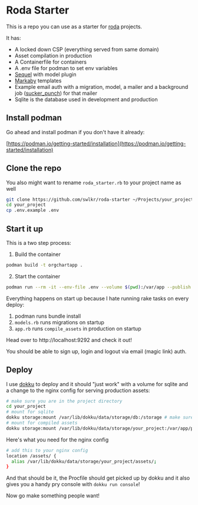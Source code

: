 # Roda Starter

This is a repo you can use as a starter for [roda](https://roda.jeremyevans.net) projects.

It has:

- A locked down CSP (everything served from same domain)
- Asset compilation in production
- A Containerfile for containers
- A .env file for podman to set env variables
- [Sequel](http://sequel.jeremyevans.net) with model plugin
- [Markaby](https://markaby.github.io) templates
- Example email auth with a migration, model, a mailer and a background job ([sucker_punch](https://github.com/brandonhilkert/sucker_punch)) for that mailer
- Sqlite is the database used in development and production

## Install podman

Go ahead and install podman if you don't have it already:

[https://podman.io/getting-started/installation](https://podman.io/getting-started/installation)

## Clone the repo

You also might want to rename `roda_starter.rb` to your project name as well

```sh
git clone https://github.com/swlkr/roda-starter ~/Projects/your_project
cd your_project
cp .env.example .env
```

## Start it up

This is a two step process:

1. Build the container

```sh
podman build -t orgchartapp .
```

2. Start the container

```sh
podman run --rm -it --env-file .env --volume $(pwd):/var/app --publish 9292:9292 orgchartapp # listening on http://localhost:9292
```

Everything happens on start up because I hate running rake tasks on every deploy:

1. podman runs bundle install
2. `models.rb` runs migrations on startup
3. `app.rb` runs `compile_assets` in production on startup

Head over to http://localhost:9292 and check it out!

You should be able to sign up, login and logout via email (magic link) auth.

## Deploy

I use [dokku](https://dokku.com) to deploy and it should "just work" with a volume for sqlite and a change to the nginx config for serving production assets:

```sh
# make sure you are in the project directory
cd your_project
# mount for sqlite
dokku storage:mount /var/lib/dokku/data/storage/db:/storage # make sure that `your_project` folder exists on the server
# mount for compiled assets
dokku storage:mount /var/lib/dokku/data/storage/your_project:/var/app/public # make sure that `your_project` folder exists on the server
```

Here's what you need for the nginx config

```sh
# add this to your nginx config
location /assets/ {
  alias /var/lib/dokku/data/storage/your_project/assets/;
}
```

And that should be it, the Procfile should get picked up by dokku and it also gives you a handy pry console with `dokku run console`!

Now go make something people want!

